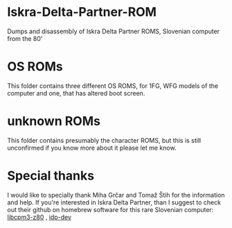 # Iskra-Delta-Partner-ROM
Dumps and disassembly of Iskra Delta Partner ROMS, Slovenian computer from the 80'

# OS ROMs
This folder contains three different OS ROMS, for 1FG, WFG models of the computer and one, that has altered boot screen.

# unknown ROMs
This folder contains presumably the character ROMS, but this is still unconfirmed if you know more about it please let me know.


# Special thanks
I would like to specially thank Miha Grčar and  Tomaž Štih for the information and help.
If you're interested in Iskra Delta Partner, than I suggest to check out their github on homebrew software for this rare Slovenian computer:
[libcpm3-z80](https://github.com/tstih/libcpm3-z80 "Standard C Library for Digital Research's CP/M 3") ,
[idp-dev](https://github.com/tstih/idp-dev "Repository, dedicated to the Iskra Delta Partner development.")

